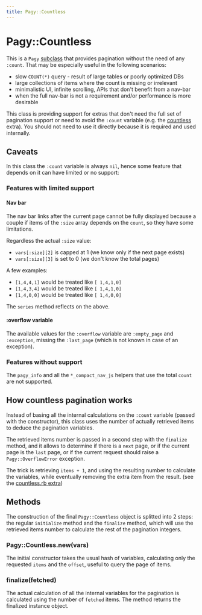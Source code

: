 ```yaml
---
title: Pagy::Countless
---
```

# Pagy::Countless

This is a `Pagy` [subclass](https://github.com/ddnexus/pagy/blob/master/lib/pagy/countless.rb) that provides pagination without the need of any `:count`. That may be especially useful in the following scenarios:

 - slow `COUNT(*)` query - result of large tables or poorly optimized DBs
 - large collections of items where the count is missing or irrelevant
 - minimalistic UI, infinite scrolling, APIs that don't benefit from a nav-bar
 - when the full nav-bar is not a requirement and/or performance is more desirable

This class is providing support for extras that don't need the full set of pagination support or need to avoid the `:count` variable (e.g. the [countless](../extras/countless.md) extra). You should not need to use it directly because it is required and used internally.

## Caveats

In this class the `:count` variable is always `nil`, hence some feature that depends on it can have limited or no support:

### Features with limited support

#### Nav bar

The nav bar links after the current page cannot be fully displayed because a couple if items of the `:size` array depends on the `count`, so they have some limitations.

 Regardless the actual `:size` value:

- `vars[:size][2]` is capped at 1 (we know only if the next page exists)
- `vars[:size][3]` is set to 0 (we don't know the total pages)

A few examples:

- `[1,4,4,1]` would be treated like `[ 1,4,1,0]`
- `[1,4,3,4]` would be treated like `[ 1,4,1,0]`
- `[1,4,0,0]` would be treated like `[ 1,4,0,0]`

The `series` method reflects on the above.

#### :overflow variable

The available values for the `:overflow` variable are `:empty_page` and `:exception`, missing the `:last_page` (which is not known in case of an exception).

### Features without support

The `pagy_info` and all the `*_compact_nav_js` helpers that use the total `count` are not supported.

## How countless pagination works

Instead of basing all the internal calculations on the `:count` variable (passed with the constructor), this class uses the number of actually retrieved items to deduce the pagination variables.

The retrieved items number is passed in a second step with the `finalize` method, and it allows to determine if there is a `next` page, or if the current page is the `last` page, or if the current request should raise a `Pagy::OverflowError` exception.

The trick is retrieving `items + 1`, and using the resulting number to calculate the variables, while eventually removing the extra item from the result. (see the [countless.rb extra](https://github.com/ddnexus/pagy/blob/master/lib/pagy/extras/countless.rb))

## Methods

The construction of the final `Pagy::Countless` object is splitted into 2 steps: the regular `initialize` method and the `finalize` method, which will use the retrieved items number to calculate the rest of the pagination integers.

### Pagy::Countless.new(vars)

The initial constructor takes the usual hash of variables, calculating only the requested `items` and the `offset`, useful to query the page of items.

### finalize(fetched)

The actual calculation of all the internal variables for the pagination is calculated using the number of `fetched` items. The method returns the finalized instance object.
